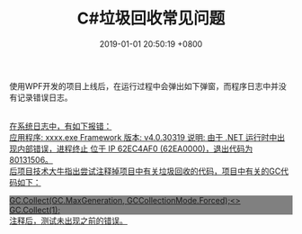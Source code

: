 ﻿---
layout: post
title:  "C#垃圾回收常见问题"
date:   2019-01-01 20:50:19 +0800
categories: jekyll update
---
使用WPF开发的项目上线后，在运行过程中会弹出如下弹窗，而程序日志中并没有记录错误日志。<br>
<a href="https://github.com/liusimawen/liusimawen.github.io/blob/master/images/appcrash.png"/><br>

在系统日志中，有如下报错：<br>
应用程序: xxxx.exe Framework 版本: v4.0.30319 说明: 由于 .NET 运行时中出现内部错误，进程终止 位于 IP 62EC4AF0 (62EA0000)，退出代码为 80131506。<br>
后项目技术大牛指出尝试注释掉项目中有关垃圾回收的代码，项目中有关的GC代码如下：<br>
<div style="background-color:gray">GC.Collect(GC.MaxGeneration, GCCollectionMode.Forced);<>
GC.Collect(1);</div>
注释后，测试未出现之前的错误。

